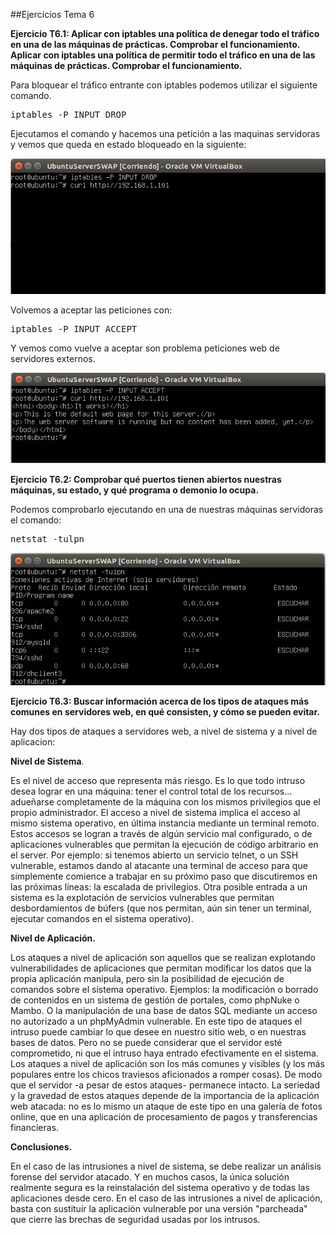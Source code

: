 ##Ejercicios Tema 6

**Ejercicio T6.1: Aplicar con iptables una política de denegar todo el tráfico en una de las máquinas de prácticas.
Comprobar el funcionamiento.
Aplicar con iptables una política de permitir todo el tráfico en una de las máquinas de prácticas.
Comprobar el funcionamiento.**

Para bloquear el tráfico entrante con iptables podemos utilizar el siguiente comando.

<pre>iptables -P INPUT DROP</pre>

Ejecutamos el comando y hacemos una petición a las maquinas servidoras y vemos que queda en estado bloqueado en la siguiente:

![](./img/6.1)

Volvemos a aceptar las peticiones con:

<pre>iptables -P INPUT ACCEPT</pre>

Y vemos como vuelve a aceptar son problema peticiones web de servidores externos.

![](./img/6.2)


**Ejercicio T6.2:
Comprobar qué puertos tienen abiertos nuestras máquinas, su estado, y qué programa o demonio lo ocupa.**

Podemos comprobarlo ejecutando en una de nuestras máquinas servidoras el comando:

<pre>netstat -tulpn</pre>

![](./img/6.3)

**Ejercicio T6.3:
Buscar información acerca de los tipos de ataques más comunes en servidores web, en qué consisten, y cómo se pueden evitar.**


Hay dos tipos de ataques a servidores web, a nivel de sistema y a nivel de aplicacion:

**Nivel de Sistema**.

Es el nivel de acceso que representa más riesgo. Es lo que todo intruso desea lograr en una máquina: tener el control total de los recursos... adueñarse completamente de la máquina con los mismos privilegios que el propio administrador.
El acceso a nivel de sistema implica el acceso al mismo sistema operativo, en última instancia mediante un terminal remoto.
Estos accesos se logran a través de algún servicio mal configurado, o de aplicaciones vulnerables que permitan la ejecución de código arbitrario en el server. Por ejemplo: si tenemos abierto un servicio telnet, o un SSH vulnerable, estamos dando al atacante una terminal de acceso para que simplemente comience a trabajar en su próximo paso que discutiremos en las próximas líneas: la escalada de privilegios.
Otra posible entrada a un sistema es la explotación de servicios vulnerables que permitan desbordamientos de búfers (que nos permitan, aún sin tener un terminal, ejecutar comandos en el sistema operativo).


**Nivel de Aplicación.**

Los ataques a nivel de aplicación son aquellos que se realizan explotando vulnerabilidades de aplicaciones que permitan modificar los datos que la propia aplicación manipula, pero sin la posibilidad de ejecución de comandos sobre el sistema operativo.
Ejemplos: la modificación o borrado de contenidos en un sistema de gestión de portales, como phpNuke o Mambo. O la manipulación de una base de datos SQL mediante un acceso no autorizado a un phpMyAdmin vulnerable.
En este tipo de ataques el intruso puede cambiar lo que desee en nuestro sitio web, o en nuestras bases de datos. Pero no se puede considerar que el servidor esté comprometido, ni que el intruso haya entrado efectivamente en el sistema.
Los ataques a nivel de aplicación son los más comunes y visibles (y los más populares entre los chicos traviesos aficionados a romper cosas). De modo que el servidor -a pesar de estos ataques- permanece intacto. La seriedad y la gravedad de estos ataques depende de la importancia de la aplicación web atacada: no es lo mismo un ataque de este tipo en una galería de fotos online, que en una aplicación de procesamiento de pagos y transferencias financieras.


**Conclusiones.**

En el caso de las intrusiones a nivel de sistema, se debe realizar un análisis forense del servidor atacado. Y en muchos casos, la única solución realmente segura es la reinstalación del sistema operativo y de todas las aplicaciones desde cero.
En el caso de las intrusiones a nivel de aplicación, basta con sustituír la aplicación vulnerable por una versión "parcheada" que cierre las brechas de seguridad usadas por los intrusos.
